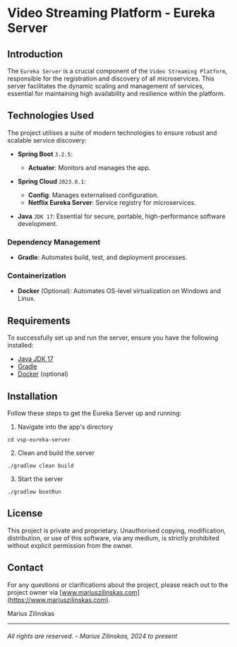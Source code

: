 # Video Streaming Platform - Eureka Server


## Introduction

The `Eureka Server` is a crucial component of the `Video Streaming Platform`, responsible for the registration and discovery of all microservices. This server facilitates the dynamic scaling and management of services, essential for maintaining high availability and resilience within the platform.


## Technologies Used

The project utilises a suite of modern technologies to ensure robust and scalable service discovery:

- **Spring Boot** `3.2.5`:
    - **Actuator**: Monitors and manages the app.

- **Spring Cloud** `2023.0.1`:
    - **Config**: Manages externalised configuration.
    - **Netflix Eureka Server**: Service registry for microservices.

- **Java** `JDK 17`: Essential for secure, portable, high-performance software development.


### Dependency Management

- **Gradle**: Automates build, test, and deployment processes.


### Containerization

- **Docker** (Optional): Automates OS-level virtualization on Windows and Linux.


## Requirements

To successfully set up and run the server, ensure you have the following installed:

- [Java JDK 17](https://www.oracle.com/uk/java/technologies/downloads/#java17)
- [Gradle](https://gradle.org/)
- [Docker](https://docs.docker.com/get-docker/) (optional)


## Installation

Follow these steps to get the Eureka Server up and running:

1. Navigate into the app's directory
```shell
cd vsp-eureka-server
```

2. Clean and build the server

```shell
./gradlew clean build
```

3. Start the server

```shell
./gradlew bootRun
```


## License

This project is private and proprietary. Unauthorised copying, modification, distribution, or use of this software, via any medium, is strictly prohibited without explicit permission from the owner.


## Contact

For any questions or clarifications about the project, please reach out to the project owner via [www.mariuszilinskas.com](https://www.mariuszilinskas.com).

Marius Zilinskas

------

###### All rights are reserved. - Marius Zilinskas, 2024 to present